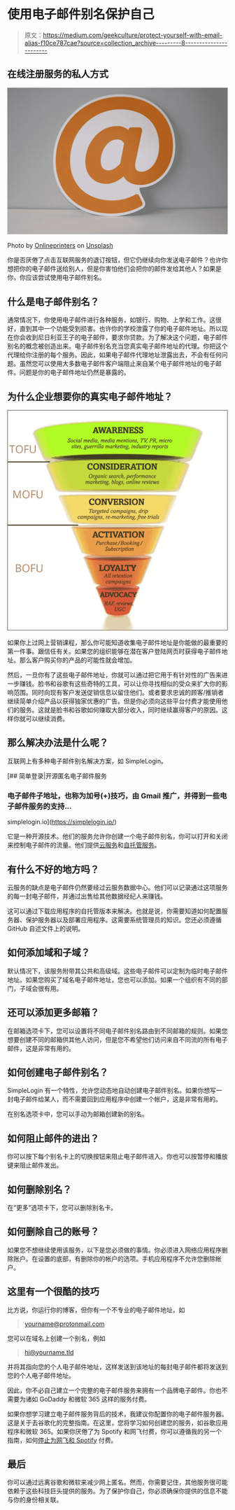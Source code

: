# 使用电子邮件别名保护自己

> 原文：<https://medium.com/geekculture/protect-yourself-with-email-alias-f10ce787cae?source=collection_archive---------8----------------------->

## 在线注册服务的私人方式

![](img/cd1c1b41cd08532a08e509f4ca379670.png)

Photo by [Onlineprinters](https://unsplash.com/@onlineprinters?utm_source=medium&utm_medium=referral) on [Unsplash](https://unsplash.com?utm_source=medium&utm_medium=referral)

你是否厌倦了点击互联网服务的退订按钮，但它仍继续向你发送电子邮件？也许你想把你的电子邮件送给别人，但是你害怕他们会把你的邮件发给其他人？如果是你，你应该尝试使用电子邮件别名。

## 什么是电子邮件别名？

通常情况下，你使用电子邮件进行各种服务，如银行、购物、上学和工作。这很好，直到其中一个功能受到损害。也许你的学校泄露了你的电子邮件地址。所以现在你会收到尼日利亚王子的电子邮件，要求你贷款。为了解决这个问题，电子邮件别名的概念被创造出来。电子邮件别名充当您真实电子邮件地址的代理。你把这个代理给你注册的每个服务。因此，如果电子邮件代理地址泄露出去，不会有任何问题。虽然您可以使用大多数电子邮件客户端阻止来自某个电子邮件地址的电子邮件。问题是你的电子邮件地址仍然是暴露的。

## 为什么企业想要你的真实电子邮件地址？

![](img/4194740a4c1d0b699215266d8493feca.png)

如果你上过网上营销课程，那么你可能知道收集电子邮件地址是你能做的最重要的第一件事。跟信任有关。如果您的组织能够在潜在客户登陆网页时获得电子邮件地址。那么客户购买你的产品的可能性就会增加。

然后，一旦你有了这些电子邮件地址，你就可以通过把它用于有针对性的广告来进一步赚钱。脸书和谷歌有这些奇特的工具，可以让你寻找相似的受众来扩大你的影响范围。同时向现有客户发送促销信息以留住他们。或者要求忠诚的顾客/推销者继续简单介绍产品以获得独家优惠的广告。但是你必须向这些平台付费才能使用他们的服务。这就是脸书和谷歌如何赚取大部分收入，同时继续赢得客户的原因。这样你就可以继续消费。

## 那么解决办法是什么呢？

互联网上有多种电子邮件别名解决方案，如 SimpleLogin。

[](https://simplelogin.io/) [## 简单登录|开源匿名电子邮件服务

### 电子邮件子地址，也称为加号(+)技巧，由 Gmail 推广，并得到一些电子邮件服务的支持…

simplelogin.io](https://simplelogin.io/) 

它是一种开源技术。他们的服务允许你创建一个电子邮件别名，你可以打开和关闭来控制电子邮件的流量。他们提供[云服务](https://simplelogin.io/)和[自托管服务](https://github.com/simple-login/app)。

## 有什么不好的地方吗？

云服务的缺点是电子邮件仍然要经过云服务数据中心。他们可以记录通过这项服务的每一封电子邮件，并通过出售给其他数据经纪人来赚钱。

这可以通过下载应用程序的自托管版本来解决。也就是说，你需要知道如何配置服务器、保护服务器以及部署应用程序。这需要系统管理员的知识。您还必须遵循 GitHub 自述文件上的说明。

## 如何添加域和子域？

默认情况下，该服务附带其公共和高级域。这些电子邮件可以定制为临时电子邮件地址。如果您购买了域名电子邮件地址，您也可以添加。如果一个组织有不同的部门，子域会很有用。

## 还可以添加更多邮箱？

在邮箱选项卡下，您可以设置将不同电子邮件别名路由到不同邮箱的规则。如果您想要创建不同的邮箱供其他人访问，但是您不希望他们访问来自不同流的所有电子邮件，这是非常有用的。

## 如何创建电子邮件别名？

SimpleLogin 有一个特性，允许您动态地自动创建电子邮件别名。如果你想写一封电子邮件给某人，而不需要回到应用程序中创建一个帐户，这是非常有用的。

在别名选项卡中，您可以手动为邮箱创建新的别名。

## 如何阻止邮件的进出？

你可以按下每个别名卡上的切换按钮来阻止电子邮件进入。你也可以按暂停和播放键来阻止邮件发出。

## 如何删除别名？

在“更多”选项卡下，您可以删除别名卡。

## 如何删除自己的账号？

如果您不想继续使用该服务，以下是您必须做的事情。你必须进入网络应用程序删除账户。在设置的底部，有删除你的帐户的选项。手机应用程序不允许您删除帐户。

## 这里有一个很酷的技巧

比方说，你运行你的博客，但你有一个不专业的电子邮件地址，如

> yourname@protonmail.com

您可以在域名上创建一个别名，例如

> hi@yourname.tld

并将其指向您的个人电子邮件地址，这样发送到该地址的每封电子邮件都将发送到您的个人电子邮件地址。

因此，你不必自己建立一个完整的电子邮件服务来拥有一个品牌电子邮件。你也不需要为诸如 GoDaddy 和微软 365 这样的服务付费。

如果你想学习建立电子邮件服务背后的技术，我建议你配置你的电子邮件服务器。这是关于去谷歌化的完整指南。在这里，您将学习如何创建您的服务，如谷歌应用程序和微软 365。如果你厌倦了为 Spotify 和网飞付费，你可以遵循我的另一个指南，如何[停止为网飞和 Spotify](/@stemtalk/how-to-build-your-own-illegal-streaming-service-ff353ef70cd0) 付费。

## 最后

你可以通过远离谷歌和微软来减少网上匿名。然而，你需要记住，其他服务很可能依赖于这些科技巨头提供的服务。为了保护你自己，你必须确保你提供的信息不能与你的身份相关联。